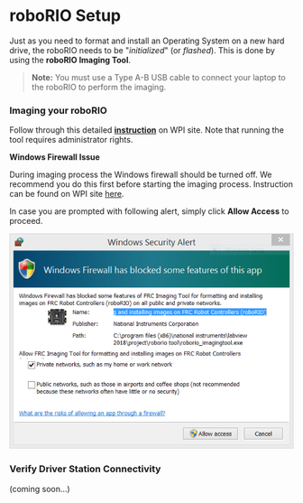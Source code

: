 # roboRIO Setup
Just as you need to format and install an Operating System on a new hard drive, the roboRIO needs to be "*initialized*" (or *flashed*). This is done by using the **roboRIO Imaging Tool**.

> **Note:** You must use a Type A-B USB cable to connect your laptop to the roboRIO to perform the imaging.


### Imaging your roboRIO

Follow through this detailed [**instruction**](https://wpilib.screenstepslive.com/s/currentCS/m/getting_started/l/1009233-imaging-your-roborio) on WPI site. Note that running the tool requires administrator rights.

**Windows Firewall Issue**

During imaging process the Windows firewall should be turned off. We recommend you do this first before starting the imaging process. Instruction can be found on WPI site [here](https://wpilib.screenstepslive.com/s/currentCS/m/troubleshooting/l/284356-windows-firewall-configuration).

In case you are prompted with following alert, simply click **Allow Access** to proceed.

![Windows Firewall Alert](img/win-firewall.PNG)

### Verify Driver Station Connectivity

(coming soon...)
